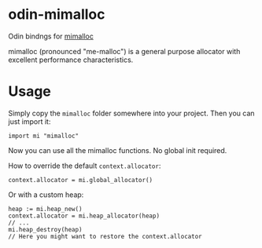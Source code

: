 # odin-mimalloc
Odin bindngs for [mimalloc](https://github.com/microsoft/mimalloc)

mimalloc (pronounced "me-malloc") is a general purpose allocator with excellent performance characteristics.

# Usage
Simply copy the `mimalloc` folder somewhere into your project. Then you can just import it:
```odin
import mi "mimalloc"
```
Now you can use all the mimalloc functions. No global init required.

How to override the default `context.allocator`:
```odin
context.allocator = mi.global_allocator()
```

Or with a custom heap:
```odin
heap := mi.heap_new()
context.allocator = mi.heap_allocator(heap)
// ...
mi.heap_destroy(heap)
// Here you might want to restore the context.allocator
```
